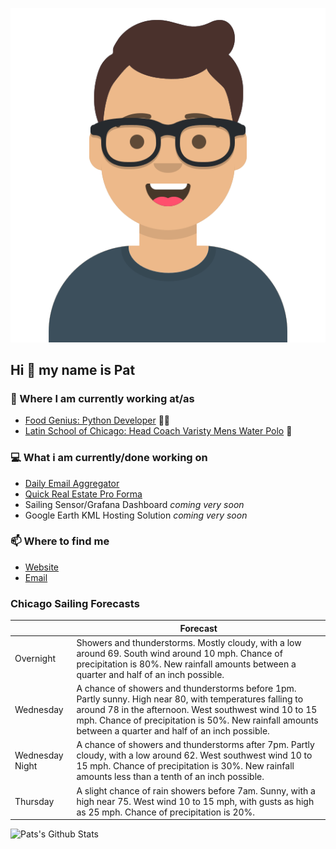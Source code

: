 [![Social banner for p-j-falconer](https://raw.githubusercontent.com/P-J-FALCONER/P-J-FALCONER/master/assets/avataaars.svg)](https://patfalconer.com/)
## Hi :wave: my name is Pat

### 💼 Where I am currently working at/as
- [Food Genius: Python Developer](https://getfoodgenius.com/) 🍔🐍
- [Latin School of Chicago: Head Coach Varisty Mens Water Polo](https://www.latinschool.org/) 🤽


### 💻 What i am currently/done working on
 - [Daily Email Aggregator](https://github.com/P-J-FALCONER/dott_daily_mail)
 - [Quick Real Estate Pro Forma](https://github.com/P-J-FALCONER/henry)
 - Sailing Sensor/Grafana Dashboard *coming very soon*
 - Google Earth KML Hosting Solution *coming very soon*

### 📫 Where to find me
 - [Website](https://patfalconer.com/)
 - [Email](mailto:patrick.j.falconer@gmail.com)


### Chicago Sailing Forecasts
|   | Forecast  |
|---|---|
| Overnight | Showers and thunderstorms. Mostly cloudy, with a low around 69. South wind around 10 mph. Chance of precipitation is 80%. New rainfall amounts between a quarter and half of an inch possible. |
| Wednesday | A chance of showers and thunderstorms before 1pm. Partly sunny. High near 80, with temperatures falling to around 78 in the afternoon. West southwest wind 10 to 15 mph. Chance of precipitation is 50%. New rainfall amounts between a quarter and half of an inch possible. |
| Wednesday Night | A chance of showers and thunderstorms after 7pm. Partly cloudy, with a low around 62. West southwest wind 10 to 15 mph. Chance of precipitation is 30%. New rainfall amounts less than a tenth of an inch possible. |
| Thursday | A slight chance of rain showers before 7am. Sunny, with a high near 75. West wind 10 to 15 mph, with gusts as high as 25 mph. Chance of precipitation is 20%. |

![Pats's Github Stats](https://github-readme-stats.vercel.app/api?username=p-j-falconer&show_icons=true&theme=radical)
